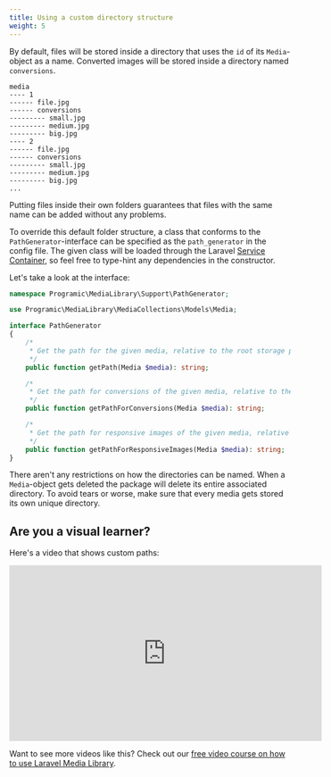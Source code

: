 ```yaml
---
title: Using a custom directory structure
weight: 5
---
```


By default, files will be stored inside a directory that uses the `id` of its `Media`-object as a name. Converted images will be stored inside a directory named `conversions`.

```
media
---- 1
------ file.jpg
------ conversions
--------- small.jpg
--------- medium.jpg
--------- big.jpg
---- 2
------ file.jpg
------ conversions
--------- small.jpg
--------- medium.jpg
--------- big.jpg
...
```

Putting files inside their own folders guarantees that files with the same name can be added without any problems.

To override this default folder structure, a class that conforms to the `PathGenerator`-interface can be specified as the `path_generator` in the config file. The given class will be loaded through the Laravel [Service Container](https://laravel.com/docs/container), so feel free to type-hint any dependencies in the constructor.

Let's take a look at the interface:

```php
namespace Programic\MediaLibrary\Support\PathGenerator;

use Programic\MediaLibrary\MediaCollections\Models\Media;

interface PathGenerator
{
    /*
     * Get the path for the given media, relative to the root storage path.
     */
    public function getPath(Media $media): string;

    /*
     * Get the path for conversions of the given media, relative to the root storage path.
     */
    public function getPathForConversions(Media $media): string;

    /*
     * Get the path for responsive images of the given media, relative to the root storage path.
     */
    public function getPathForResponsiveImages(Media $media): string;
}

```

There aren't any restrictions on how the directories can be named. When a `Media`-object gets deleted the package will delete its entire associated directory. To avoid tears or worse, make sure that every media gets stored its own unique directory.

## Are you a visual learner?

Here's a video that shows custom paths:

<iframe width="560" height="315" src="https://www.youtube.com/embed/hCXtDyGcPSo" frameborder="0" allow="accelerometer; autoplay; clipboard-write; encrypted-media; gyroscope; picture-in-picture" allowfullscreen></iframe>

Want to see more videos like this? Check out our [free video course on how to use Laravel Media Library](https://spatie.be/courses/discovering-laravel-media-library).
